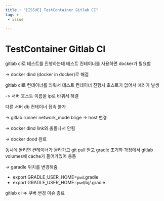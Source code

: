 ```yaml
---
title : "[ISSUE] TestContainer Gitlab CI"
tags :
 - issue

---
```


# TestContainer Gitlab CI

gitlab ci로 테스트를 진행하는데 테스트 컨테이너를 사용하면 docker가 필요함

-> docker dind (docker in docker)로 해결

gitlab ci로 컨테이너를 띄워서 테스트 컨테이너 진행시 호스트가 없어서 에러가 발생

-> 서버 호스트 이름을 ip로 바꿔서 해결

다른 서버 db 컨테이너 접속 불가

-> gitlab runner network_mode brige -> host 변경

-> docker dind link와 충돌나서 안됨

-> docker dood 완료

동시에 돌리면 컨테이너가 올라가고 git pull 받고 gradle 초기화 과정에서 gitlab volumes에 cache가 들어가있어 충동

-> garadle 위치를 변경해줌

- export GRADLE_USER_HOME=`pwd`.gradle
- export GRADLE_USER_HOME=`pwd`/bj/.gradle



gitlab ci => 쿠버 변경 이슈 종료
